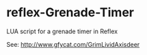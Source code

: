 # reflex-Grenade-Timer
LUA script for a grenade timer in Reflex

See: http://www.gfycat.com/GrimLividAxisdeer
